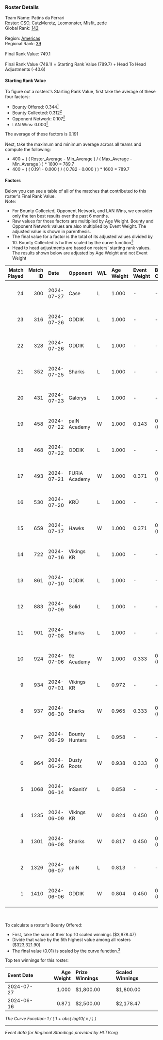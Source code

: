 ### Roster Details<br />
Team Name: Patins da Ferrari<br />
Roster: CSO, CutzMeretz, Leomonster, Misfit, zede<br />
Global Rank: [142](../standings_global.md)<br />
<br />
Region: [Americas]( ../standings_americas.md)<br />
Regional Rank: [39]( ../standings_americas.md)<br />
<br />
Final Rank Value:  749.1<br />
<br />
Final Rank Value (749.1) = Starting Rank Value (789.7) + Head To Head Adjustments (-40.6)<br />

#### Starting Rank Value<br />
To figure out a rosters's Starting Rank Value, first take the average of these four factors:<br />
- Bounty Offered: 0.344[<sup>1</sup>](#table2)
- Bounty Collected: 0.312[<sup>2</sup>](#table1)
- Opponent Network: 0.107[<sup>2</sup>](#table1)
- LAN Wins: 0.000[<sup>2</sup>](#table1)

The average of these factors is 0.191<br />
<br />
Next, take the maximum and minimum average across all teams and compute the following:<br />
- 400 + ( ( Roster_Average - Min_Average ) / ( Max_Average - Min_Average ) ) * 1600 = 789.7
- 400 + ( ( 0.191 - 0.000 ) / ( 0.782 - 0.000 ) ) * 1600 = 789.7


#### Factors<br />
Below you can see a table of all of the matches that contributed to this roster's Final Rank Value.<br />
Note:<br />

- For Bounty Collected, Opponent Network, and LAN Wins, we consider only the ten best results over the past 6 months.
- Raw values for those factors are multiplied by Age Weight. Bounty and Opponent Network values are also multiplied by Event Weight. The adjusted value is shown in parenthesis.
- The final value for a factor is the total of its adjusted values divided by 10. Bounty Collected is further scaled by the curve function[<sup>3</sup>](#curveFunction)
- Head to head adjustments are based on rosters' starting rank values. The results shown below are adjusted by Age Weight and not Event Weight
<span id="table1"></span><br />


| Match Played | Match ID | Date       | Opponent       | W/L | Age Weight | Event Weight | Bounty Collected | Opponent Network | LAN Wins  | H2H Adj. | Roster                                    |
| -: | -: | :- | :- | :- | :- | :- | :- | :- | :- | -: | :- |
|           24 |      300 | 2024-07-27 | Case           | L   | 1.000      | -            | -                | -                | -         |    -9.40 | CSO, CutzMeretz, Leomonster, Misfit, zede |
|           23 |      316 | 2024-07-26 | ODDIK          | L   | 1.000      | -            | -                | -                | -         |    -5.59 | CSO, CutzMeretz, Leomonster, Misfit, zede |
|           22 |      328 | 2024-07-26 | ODDIK          | L   | 1.000      | -            | -                | -                | -         |    -6.53 | CSO, CutzMeretz, Leomonster, Misfit, zede |
|           21 |      352 | 2024-07-25 | Sharks         | L   | 1.000      | -            | -                | -                | -         |    -7.21 | CSO, CutzMeretz, Leomonster, MTGG, zede   |
|           20 |      431 | 2024-07-23 | Galorys        | L   | 1.000      | -            | -                | -                | -         |   -14.57 | CSO, CutzMeretz, Leomonster, MTGG, zede   |
|           19 |      458 | 2024-07-22 | paiN Academy   | W   | 1.000      | 0.143        | 0.000 (0.000)    | 0.000 (0.000)    | 0 (0.000) |     3.00 | CSO, CutzMeretz, Leomonster, MTGG, zede   |
|           18 |      468 | 2024-07-22 | ODDIK          | L   | 1.000      | -            | -                | -                | -         |    -6.33 | CSO, CutzMeretz, Leomonster, MTGG, zede   |
|           17 |      493 | 2024-07-21 | FURIA Academy  | W   | 1.000      | 0.371        | 0.000 (0.000)    | 0.105 (0.039)    | 0 (0.000) |     5.94 | CSO, CutzMeretz, Leomonster, MTGG, zede   |
|           16 |      530 | 2024-07-20 | KRÜ            | L   | 1.000      | -            | -                | -                | -         |   -13.49 | CSO, CutzMeretz, Leomonster, MTGG, zede   |
|           15 |      659 | 2024-07-17 | Hawks          | W   | 1.000      | 0.371        | 0.000 (0.000)    | 0.029 (0.011)    | 0 (0.000) |     5.69 | CSO, CutzMeretz, Leomonster, MTGG, zede   |
|           14 |      722 | 2024-07-16 | Vikings KR     | L   | 1.000      | -            | -                | -                | -         |   -14.79 | CSO, CutzMeretz, Leomonster, MTGG, zede   |
|           13 |      861 | 2024-07-10 | ODDIK          | L   | 1.000      | -            | -                | -                | -         |    -8.56 | bsd, CSO, CutzMeretz, Leomonster, zede    |
|           12 |      883 | 2024-07-09 | Solid          | L   | 1.000      | -            | -                | -                | -         |   -14.76 | bsd, CSO, CutzMeretz, Leomonster, zede    |
|           11 |      901 | 2024-07-08 | Sharks         | L   | 1.000      | -            | -                | -                | -         |    -8.92 | bsd, CSO, CutzMeretz, Leomonster, zede    |
|           10 |      924 | 2024-07-06 | 9z Academy     | W   | 1.000      | 0.333        | 0.000 (0.000)    | 0.070 (0.023)    | 0 (0.000) |     4.06 | bsd, CSO, CutzMeretz, Leomonster, zede    |
|            9 |      934 | 2024-07-01 | Vikings KR     | L   | 0.972      | -            | -                | -                | -         |   -15.88 | bsd, CutzMeretz, Leomonster, perez, zede  |
|            8 |      937 | 2024-06-30 | Sharks         | W   | 0.965      | 0.333        | 0.030 (0.010)    | 0.566 (0.182)    | 0 (0.000) |    21.88 | bsd, CutzMeretz, Leomonster, perez, zede  |
|            7 |      947 | 2024-06-29 | Bounty Hunters | L   | 0.958      | -            | -                | -                | -         |   -10.47 | bsd, CutzMeretz, Leomonster, perez, zede  |
|            6 |      964 | 2024-06-26 | Dusty Roots    | W   | 0.938      | 0.333        | 0.006 (0.002)    | 0.370 (0.116)    | 0 (0.000) |    14.63 | bsd, CutzMeretz, Leomonster, perez, zede  |
|            5 |     1068 | 2024-06-14 | inSanitY       | L   | 0.858      | -            | -                | -                | -         |    -8.29 | CutzMeretz, desh, Leomonster, roz, zede   |
|            4 |     1235 | 2024-06-09 | Vikings KR     | W   | 0.824      | 0.450        | 0.008 (0.003)    | 0.507 (0.188)    | 0 (0.000) |    12.33 | CutzMeretz, desh, Leomonster, roz, zede   |
|            3 |     1301 | 2024-06-08 | Sharks         | W   | 0.817      | 0.450        | 0.030 (0.011)    | 0.566 (0.208)    | 0 (0.000) |    20.10 | CutzMeretz, desh, Leomonster, roz, zede   |
|            2 |     1326 | 2024-06-07 | paiN           | L   | 0.813      | -            | -                | -                | -         |    -1.24 | CutzMeretz, desh, Leomonster, roz, zede   |
|            1 |     1410 | 2024-06-06 | ODDIK          | W   | 0.804      | 0.450        | 0.099 (0.036)    | 0.833 (0.301)    | 0 (0.000) |    17.79 | CutzMeretz, desh, Leomonster, roz, zede   |

<br />
<span id="table2"></span><br />
To calculate a roster's Bounty Offered:<br />

- First, take the sum of their top 10 scaled winnings ($3,978.47)
- Divide that value by the 5th highest value among all rosters ($323,321.90)
- The final value (0.01) is scaled by the curve function.[<sup>3</sup>](#curveFunction)

Top ten winnings for this roster:<br />

| Event Date | Age Weight | Prize Winnings | Scaled Winnings |
| :- | -: | :- | :- |
| 2024-07-27 |      1.000 | $1,800.00      | $1,800.00       |
| 2024-06-16 |      0.871 | $2,500.00      | $2,178.47       |


<span id="curveFunction"></span>_The Curve Function: 1 / ( 1 + abs( log10( x ) ) )_<br />

---
_Event data for Regional Standings provided by HLTV.org_<br />
